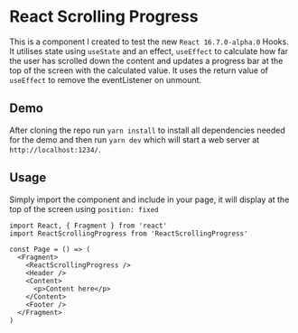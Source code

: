 # React Scrolling Progress

This is a component I created to test the new `React 16.7.0-alpha.0` Hooks. It utilises state using `useState` and an effect, `useEffect` to calculate how far the user has scrolled down the content and updates a progress bar at the top of the screen with the calculated value. It uses the return value of `useEffect` to remove the eventListener on unmount.

## Demo

After cloning the repo run `yarn install` to install all dependencies needed for the demo and then run `yarn dev` which will start a web server at `http://localhost:1234/`.

## Usage

Simply import the component and include in your page, it will display at the top of the screen using `position: fixed`

```
import React, { Fragment } from 'react'
import ReactScrollingProgress from 'ReactScrollingProgress'

const Page = () => (
  <Fragment>
    <ReactScrollingProgress />
    <Header />
    <Content>
      <p>Content here</p>
    </Content>
    <Footer />
  </Fragment>
)
```
